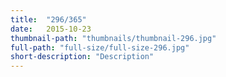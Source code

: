 ```yaml
---
title:  "296/365"
date:   2015-10-23
thumbnail-path: "thumbnails/thumbnail-296.jpg"
full-path: "full-size/full-size-296.jpg"
short-description: "Description"
---
```

